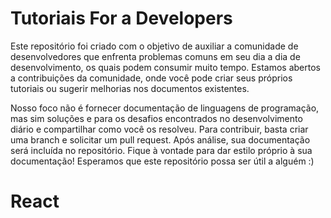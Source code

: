# Tutoriais For a Developers

Este repositório foi criado com o objetivo de auxiliar a comunidade de desenvolvedores que enfrenta problemas comuns em seu dia a dia de desenvolvimento, os quais podem consumir muito tempo. Estamos abertos a contribuições da comunidade, onde você pode criar seus próprios tutoriais ou sugerir melhorias nos documentos existentes.

Nosso foco não é fornecer documentação de linguagens de programação, mas sim soluções e  para os desafios encontrados no desenvolvimento diário e compartilhar como você os resolveu. Para contribuir, basta criar uma branch e solicitar um pull request. Após análise, sua documentação será incluída no repositório. Fique à vontade para dar estilo próprio à sua documentação! Esperamos que este repositório possa ser útil a alguém :)

# React

